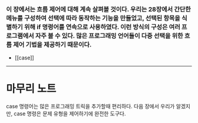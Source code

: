 

### 이 장에서는 흐름 제어에 대해 계속 살펴볼 것이다. 우리는 28장에서 간단한 메뉴를 구성하여 선택에 따라 동작하는 기능을 만들었고, 선택된 항목을 식별하기 위해 if 명령어를 연속으로 사용하였다. 이런 방식의 구성은 여러 프로그램에서 자주 볼 수 있다. 많은 프로그래밍 언어들이 다중 선택을 위한 흐름 제어 기법을 제공하기 때문이다.

- [[case]]


---
# 마무리 노트

case 명령어는 많은 프로그래밍 트릭을 추가할때 편리하다. 다음 장에서 우리가 알겠지만, case 명령은 문제 유형을 제어하기에 완전한 도구다.